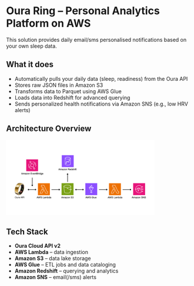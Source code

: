 # Oura Ring – Personal Analytics Platform on AWS

This solution provides daily email/sms personalised notifications based on your own sleep data.

## What it does

- Automatically pulls your daily data (sleep, readiness) from the Oura API
- Stores raw JSON files in Amazon S3
- Transforms data to Parquet using AWS Glue
- Loads data into Redshift for advanced querying
- Sends personalized health notifications via Amazon SNS (e.g., low HRV alerts)



## Architecture Overview
<img src="assets/architecture.png" alt="Architecture Diagram" width="80%" />

## Tech Stack

- **Oura Cloud API v2**
- **AWS Lambda** – data ingestion
- **Amazon S3** – data lake storage
- **AWS Glue** – ETL jobs and data cataloging
- **Amazon Redshift** – querying and analytics
- **Amazon SNS** – email(/sms) alerts
